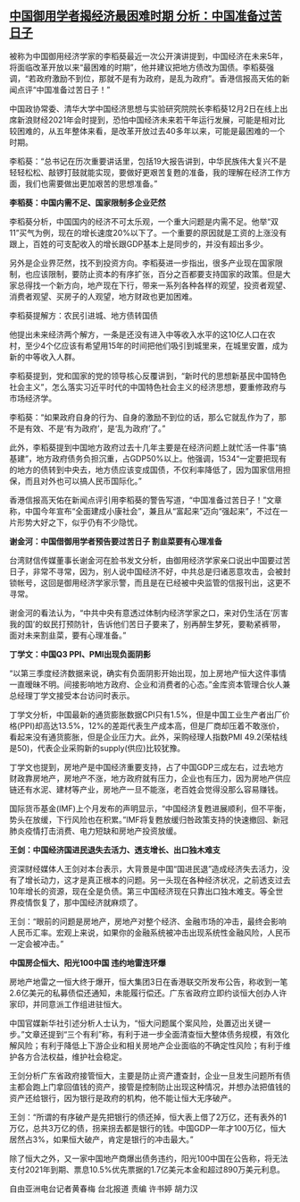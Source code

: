 <!--1638781106000-->
[中国御用学者揭经济最困难时期 分析：中国准备过苦日子](https://www.rfa.org/mandarin/yataibaodao/hcm1206a-12062021035759.html)
------

<p class="p3">被称为中国御用经济学家的李稻葵最近一次公开演讲提到，中国经济在未来<span class="s2">5</span>年，将面临改革开放以来“最困难的时期”，他并建议把地方债改为国债。李稻葵强调，“若政府激励不到位，那就不是有为政府，是乱为政府”。香港信报高天佑的新闻点评“中国准备过苦日子！”</p><p class="p3">中国政协常委、清华大学中国经济思想与实验研究院院长李稻葵<span class="s2">12</span>月<span class="s2">2</span>日在线上出席新浪财经<span class="s2">2021</span>年会时提到，恐怕中国经济未来若干年运行发展，可能是相对比较困难的，从五年整体来看，是改革开放过去<span class="s2">40</span>多年以来，可能是最困难的一个时期。</p><p class="p3">李稻葵：“总书记在历次重要讲话里，包括<span class="s2">19</span>大报告讲到，中华民族伟大复兴不是轻轻松松、敲锣打鼓就能实现，要做好更艰苦复甦的准备，我的理解在经济工作方面，我们也需要做出更加艰苦的思想准备。”</p><p class="p3"><strong>李稻葵：中国内需不足、国家限制多企业茫然</strong></p><p class="p3">李稻葵分析，中国国内的经济不可太乐观，一个重大问题是内需不足。他举“双<span class="s2">11</span>”买气为例，现在的增长速度<span class="s2">20%</span>以下了。一个重要的原因就是工资的上涨没有跟上，百姓的可支配收入的增长跟<span class="s2">GDP</span>基本上是同步的，并没有超出多少。</p><p class="p3">另外是企业界茫然，找不到投资方向。李稻葵进一步指出，很多产业现在国家限制，也应该限制，要防止资本的有序扩张，百分之百都要支持国家的政策。但是大家总得找一个新方向，地产现在下行，带来一系列各种各样的观望，投资者观望、消费者观望、买房子的人观望，地方财政也更加困难。</p><p class="p3">李稻葵提解方：农民引进城、地方债转国债</p><p class="p3">他提出未来经济两个解方，一条是还没有进入中等收入水平的这<span class="s2">10</span>亿人口在农村，至少<span class="s2">4</span>个亿应该有希望用<span class="s2">15</span>年的时间把他们吸引到城里来，在城里安置，成为新的中等收入人群。</p><p class="p3">李稻葵提到，党和国家的党的领导核心反覆讲到，“新时代的思想新基民中国特色社会主义”，怎么落实习近平时代的中国特色社会主义的经济思想，要重修政府与市场经济学。</p><p class="p3">李稻葵：“如果政府自身的行为、自身的激励不到位的话，那么它就乱作为了，那不是有效、不是<span class="s2">‘</span>有为政府<span class="s2">’</span>，是<span class="s2">‘</span>乱为政府<span class="s2">’</span>了。”</p><p class="p3">此外，李稻葵提到中国地方政府过去十几年主要是在经济问题上就忙活一件事“搞基建”，地方政府债务负担沉重，占<span class="s2">GDP50%</span>以上。他强调，<span class="s2">1534</span>“一定要把现有的地方的债转到中央去，地方债应该变成国债，不仅利率降低了，因为国家信用担保，而且对外也可以搞人民币国际化。”</p><p class="p3">香港信报高天佑在新闻点评引用李稻葵的警告写道，“中国准备过苦日子！”文章称，中国今年宣布“全面建成小康社会”，兼且从“富起来”<span class="s3">迈</span>向“强起来”，不过在一片形势大好之下，似乎仍有不少隐忧。</p><p class="p3"><strong>谢金河：中国借御用学者预告要过苦日子<span class="s2"> </span>割韭菜要有心理准备</strong></p><p class="p3">台湾财信传媒董事长谢金河在脸书发文分析，由御用经济学家亲口说出中国要过苦日子，非常不寻常，因为，别人说中国经济不好，中共总是归诸恶意攻击，会被封锁帐号，这回是御用经济学家示警，而且是在已经被中央监管的信报刊出，这更不寻常。</p><p class="p3">谢金河的看法认为，“中共中央有意透过体制内经济学家之口，来对仍生活在<span class="s2">’</span>厉害我的国<span class="s2">’</span>的蚁民打预防针，告诉他们苦日子要来了，别再醉生梦死，要勒紧裤带，面对未来割韭菜，要有心理准备。”</p><p class="p3"><strong>丁学文：中国<span class="s2">Q3 PPI</span>、<span class="s2">PMI</span>出现负面阴影<span class="s2"> </span></strong></p><p class="p3">“以第三季度经济数据来说，确实有负面阴影开始出现，加上房地产恒大这件事情一直暧昧不明。间接影响地方政府、企业和消费者的心态。”金库资本管理合伙人兼总经理丁学文接受本台访问时表示。</p><p class="p3">丁学文分析，中国最新的通货膨胀数据<span class="s2">CPI</span>只有<span class="s2">1.5%</span>，但是中国工业生产者出厂价格<span class="s2">(PPI)</span>却高达<span class="s2">13.5%</span>，<span class="s2">12%</span>的差距代表生产成本高，但是厂商却压着不敢涨价，看起来没有通货膨胀，但是企业压力大。此外，采购经理人指数<span class="s2">PMI 49.2(</span>荣枯线是<span class="s2">50)</span>，代表企业采购新的<span class="s2">supply(</span>供应<span class="s2">)</span>比较犹豫。</p><p class="p3">丁学文也提到，房地产是中国经济重要支持，占了中国<span class="s2">GDP</span>三成左右，过去地方财政靠房地产，房地产不涨，地方政府就有压力，企业也有压力，因为房地产供应链还有水泥、建材等产业，房地产一旦不能涨，老百姓会觉得没那么容易赚钱。</p><p class="p3">国际货币基金<span class="s2">(IMF)</span>上个月发布的声明显示，“中国经济复甦进展顺利，但不平衡，势头在放缓，下行风险也在积累。”<span class="s2">IMF</span>将复甦放缓归咎政策支持的快速撤回、新冠肺炎疫情打击消费、电力短缺和房地产投资放缓。</p><p class="p3"><strong>王剑：中国经济国进民退失去活力、透支增长、出口独木难支</strong></p><p class="p3">资深财经媒体人王剑对本台表示，大背景是中国“国进民退”造成经济失去活力，没有了增长动力，这才是真正根本的问题。另一头现在各种经济状况，之前透支过去<span class="s2">10</span>年增长的资源，现在全是负债。第三中国经济现在只靠出口独木难支。等全世界疫情恢复了，那中国经济就麻烦了。</p><p class="p3">王剑：“眼前的问题是房地产，房地产对整个经济、金融市场的冲击，最终会影响人民币汇率。宏观上来说，如果你的金融系统被冲击出现系统性金融风险，人民币一定会被冲击。”</p><p class="p3"><strong>中国房企恒大、阳光<span class="s2">100</span>中国<span class="s2"> </span>违约地雷连环爆</strong></p><p class="p3">房地产地雷之一恒大终于爆开，恒大集团<span class="s2">3</span>日在香港联交所发布公告，称收到一笔<span class="s2">2.6</span>亿美元的私募债偿还通知，未能履行偿还。广东省政府立即约谈恒大创办人许家印，并同意派工作组进驻恒大。</p><p class="p3">中国官媒新华社引述分析人士认为，“恒大问题属个案风险，处置<span class="s3">迈</span>出关键一步。”文章还提到“三个有利”称，有利于进一步全面清查恒大整体债务规模，有效化解风险；有利于降低上下游企业和相关房地产企业面临的不确定性风险；有利于维护各方合法权益，维护社会<span class="s3">稳</span>定。</p><p class="p3">王剑分析广东省政府接管恒大，主要是防止资产遭查封，企业一旦发生问题所有债主都会跑上门拿回值钱的资产，接管是控制防止出现这种情况，并想办法把值钱的资产还给银行，因为银行是政府的机构，他不能让恒大无序破产。</p><p class="p3">王剑：“所谓的有序破产是先把银行的债还掉，恒大表上借了<span class="s2">2</span>万亿，还有表外的<span class="s2">1</span>万亿，总共<span class="s2">3</span>万亿的债，拐来拐去都是银行的钱。中国<span class="s2">GDP</span>一年才<span class="s2">100</span>万亿，恒大居然占<span class="s2">3%</span>，如果恒大破产，肯定是银行的冲击最大。”</p><p class="p3">除了恒大之外，又一家中国地产商爆出债务违约，阳光<span class="s2">100</span>中国在公告称，将无法支付<span class="s2">2021</span>年到期、票息<span class="s2">10.5%</span>优先票据的<span class="s2">1.7</span>亿美元本金和超过<span class="s2">890</span>万美元利息。</p><p class="p2"></p><p class="p3">自由亚洲电台记者黄春梅<span class="s2"> </span>台北报道<span class="s2"> </span>责编<span class="s2"> </span>许书婷<span class="s2"> </span>胡力汉</p><p class="p2"></p>
